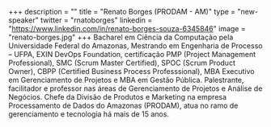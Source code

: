 +++
description = ""
title = "Renato Borges (PRODAM - AM)"
type = "new-speaker"
twitter = "rnatoborges"
linkedin = "https://www.linkedin.com/in/renato-borges-souza-6345846"
image = "renato-borges.jpg"
+++
Bacharel em Ciência da Computação pela Universidade Federal do Amazonas, Mestrando em Engenharia de Processo – UFPA, EXIN DevOps Foundation, certificação PMP (Project Management Professional), SMC (Scrum Master Certified), SPOC (Scrum Product Owner), CBPP (Certified Business Process Professsional), MBA Executivo em Gerenciamento de Projetos e MBA em Gestão Pública. Palestrante, facilitador e professor nas áreas de Gerenciamento de Projetos e Análise de Negócios. Chefe da Divisão de Produtos e Marketing na empresa Processamento de Dados do Amazonas (PRODAM), atua no ramo de gerenciamento e tecnologia há mais de 15 anos.